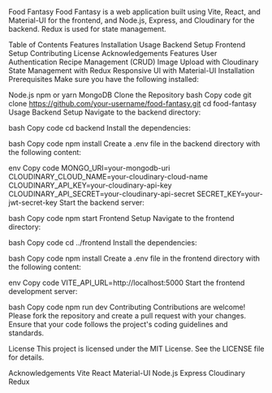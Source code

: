 Food Fantasy
Food Fantasy is a web application built using Vite, React, and Material-UI for the frontend, and Node.js, Express, and Cloudinary for the backend. Redux is used for state management.

Table of Contents
Features
Installation
Usage
Backend Setup
Frontend Setup
Contributing
License
Acknowledgements
Features
User Authentication
Recipe Management (CRUD)
Image Upload with Cloudinary
State Management with Redux
Responsive UI with Material-UI
Installation
Prerequisites
Make sure you have the following installed:

Node.js
npm or yarn
MongoDB
Clone the Repository
bash
Copy code
git clone https://github.com/your-username/food-fantasy.git
cd food-fantasy
Usage
Backend Setup
Navigate to the backend directory:

bash
Copy code
cd backend
Install the dependencies:

bash
Copy code
npm install
Create a .env file in the backend directory with the following content:

env
Copy code
MONGO_URI=your-mongodb-uri
CLOUDINARY_CLOUD_NAME=your-cloudinary-cloud-name
CLOUDINARY_API_KEY=your-cloudinary-api-key
CLOUDINARY_API_SECRET=your-cloudinary-api-secret
SECRET_KEY=your-jwt-secret-key
Start the backend server:

bash
Copy code
npm start
Frontend Setup
Navigate to the frontend directory:

bash
Copy code
cd ../frontend
Install the dependencies:

bash
Copy code
npm install
Create a .env file in the frontend directory with the following content:

env
Copy code
VITE_API_URL=http://localhost:5000
Start the frontend development server:

bash
Copy code
npm run dev
Contributing
Contributions are welcome! Please fork the repository and create a pull request with your changes. Ensure that your code follows the project's coding guidelines and standards.

License
This project is licensed under the MIT License. See the LICENSE file for details.

Acknowledgements
Vite
React
Material-UI
Node.js
Express
Cloudinary
Redux
